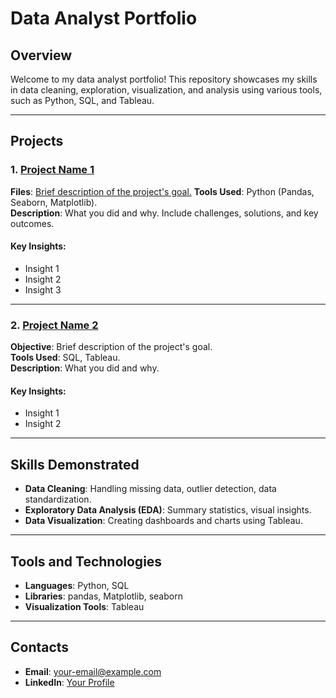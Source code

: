 # Data Analyst Portfolio

## Overview
Welcome to my data analyst portfolio! This repository showcases my skills in data cleaning, exploration, visualization, and analysis using various tools, such as Python, SQL, and Tableau.

---

## Projects

### 1. [Project Name 1](link-to-project-folder)
**Files**: [Brief description of the project's goal.](https://github.com/ReemSaeedMetwally/Data_Analysis_Portfolio/blob/Data-Cleaning-in-Pandas/Customer_Call_List.ipynb)
**Tools Used**: Python (Pandas, Seaborn, Matplotlib).  
**Description**: What you did and why. Include challenges, solutions, and key outcomes.

#### Key Insights:
- Insight 1
- Insight 2
- Insight 3

---

### 2. [Project Name 2](link-to-project-folder)
**Objective**: Brief description of the project's goal.  
**Tools Used**: SQL, Tableau.  
**Description**: What you did and why.

#### Key Insights:
- Insight 1
- Insight 2

---

## Skills Demonstrated
- **Data Cleaning**: Handling missing data, outlier detection, data standardization.
- **Exploratory Data Analysis (EDA)**: Summary statistics, visual insights.
- **Data Visualization**: Creating dashboards and charts using Tableau.

---

## Tools and Technologies
- **Languages**: Python, SQL
- **Libraries**: pandas, Matplotlib, seaborn
- **Visualization Tools**: Tableau

---

## Contacts
- **Email**: your-email@example.com
- **LinkedIn**: [Your Profile](link-to-linkedin-profile)

